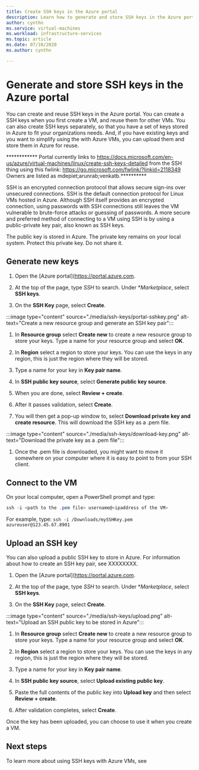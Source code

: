 ```yaml
---
title: Create SSH keys in the Azure portal 
description: Learn how to generate and store SSH keys in the Azure portal for connecting the Linux VMs.
author: cynthn
ms.service: virtual-machines
ms.workload: infrastructure-services
ms.topic: article
ms.date: 07/10/2020
ms.author: cynthn

---
```


# Generate and store SSH keys in the Azure portal

You can create and reuse SSH keys in the Azure portal. You can create a SSH keys when you first create a VM, and reuse them for other VMs. You can also create SSH keys separately, so that you have a set of keys stored in Azure to fit your organizations needs. And, if you have existing keys and you want to simplify using the with Azure VMs, you can upload them and store them in Azure for reuse.


************ Portal currently links to https://docs.microsoft.com/en-us/azure/virtual-machines/linux/create-ssh-keys-detailed from the SSH thing using this fwlink: https://go.microsoft.com/fwlink/?linkid=2118349  Owners are listed as mdepiet;arunrab;venkatb.**********


SSH is an encrypted connection protocol that allows secure sign-ins over unsecured connections. SSH is the default connection protocol for Linux VMs hosted in Azure. Although SSH itself provides an encrypted connection, using passwords with SSH connections still leaves the VM vulnerable to brute-force attacks or guessing of passwords. A more secure and preferred method of connecting to a VM using SSH is by using a public-private key pair, also known as SSH keys.

The public key is stored in Azure. The private key remains on your local system. Protect this private key. Do not share it.


## Generate new keys

1. Open the [Azure portal](https://portal.azure.com.

1. At the top of the page, type *SSH* to search. Under **Marketplace*, select **SSH keys**.

1. On the **SSH Key** page, select **Create**.

:::image type="content" source="./media/ssh-keys/portal-sshkey.png" alt-text="Create a new resource group and generate an SSH key pair":::

1. In **Resource group** select **Create new** to create a new resource group to store your keys. Type a name for your resource group and select **OK**.

1. In **Region** select a region to store your keys. You can use the keys in any region, this is just the region where they will be stored.

1. Type a name for your key in **Key pair name**.

1. In **SSH public key source**, select **Generate public key source**. 

1. When you are done, select **Review + create**.

1. After it passes validation, select **Create**.

1. You will then get a pop-up window to, select **Download private key and create resource**. This will download the SSH key as a .pem file.

:::image type="content" source="./media/ssh-keys/download-key.png" alt-text="Download the private key as a .pem file":::

1. Once the .pem file is downloaded, you might want to move it somewhere on your computer where it is easy to point to from your SSH client.


## Connect to the VM

On your local computer, open a PowerShell prompt and type:

```powershell
ssh -i <path to the .pem file> username@<ipaddress of the VM>
```

For example, type: `ssh -i /Downloads/mySSHKey.pem azureuser@123.45.67.8901`

## Upload an SSH key

You can also upload a public SSH key to store in Azure. For information about how to create an SSH key pair, see XXXXXXXX.

1. Open the [Azure portal](https://portal.azure.com.

1. At the top of the page, type *SSH* to search. Under **Marketplace*, select **SSH keys**.

1. On the **SSH Key** page, select **Create**.

:::image type="content" source="./media/ssh-keys/upload.png" alt-text="Upload an SSH public key to be stored in Azure":::

1. In **Resource group** select **Create new** to create a new resource group to store your keys. Type a name for your resource group and select **OK**.

1. In **Region** select a region to store your keys. You can use the keys in any region, this is just the region where they will be stored.

1. Type a name for your key in **Key pair name**.

1. In **SSH public key source**, select **Upload existing public key**. 

1. Paste the full contents of the public key into **Upload key** and then select **Review + create**.

1. After validation completes, select **Create**. 

Once the key has been uploaded, you can choose to use it when you create a VM.

## Next steps

To learn more about using SSH keys with Azure VMs, see 